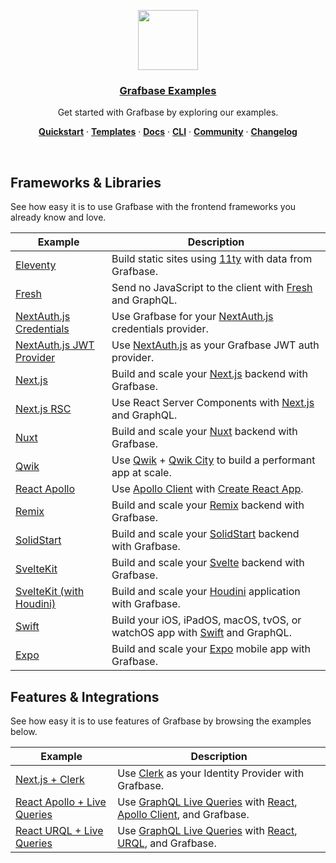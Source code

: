 <p align="center">
  <a href="https://grafbase.com">
    <img src="https://grafbase.com/images/other/grafbase-logo-circle.png" height="96">
    <h3 align="center">Grafbase Examples</h3>
  </a>
</p>

<p align="center">
 Get started with Grafbase by exploring our examples.
</p>

<p align="center">
  <a href="https://grafbase.com/docs/quickstart/get-started"><strong>Quickstart</strong></a> ·
  <a href="/templates"><strong>Templates</strong></a> ·
  <a href="https://grafbase.com/docs"><strong>Docs</strong></a> ·
  <a href="https://grafbase.com/cli"><strong>CLI</strong></a> ·
  <a href="https://grafbase.com/community"><strong>Community</strong></a> ·
  <a href="https://grafbase.com/changelog"><strong>Changelog</strong></a>
</p>

<br/>

## Frameworks & Libraries

See how easy it is to use Grafbase with the frontend frameworks you already know and love.

| Example                                                       | Description                                                                                                                                  |
| ------------------------------------------------------------- | -------------------------------------------------------------------------------------------------------------------------------------------- |
| [Eleventy](/examples/eleventy)                                | Build static sites using [11ty](https://www.11ty.dev) with data from Grafbase.                                                               |
| [Fresh](/examples/fresh)                                      | Send no JavaScript to the client with [Fresh](https://grafbase.com/frameworks/fresh) and GraphQL.                                            |
| [NextAuth.js Credentials](/examples/nextauthjs-credentials)   | Use Grafbase for your [NextAuth.js](https://nextauth.js.org) credentials provider.                                                           |
| [NextAuth.js JWT Provider](/examples/nextauthjs-jwt-provider) | Use [NextAuth.js](https://nextauth.js.org) as your Grafbase JWT auth provider.                                                               |
| [Next.js](/examples/nextjs)                                   | Build and scale your [Next.js](https://grafbase.com/frameworks/nextjs) backend with Grafbase.                                                |
| [Next.js RSC](/examples/nextjs-rsc)                           | Use React Server Components with [Next.js](https://grafbase.com/frameworks/nextjs) and GraphQL.                                              |
| [Nuxt](/examples/nuxt)                                        | Build and scale your [Nuxt](https://grafbase.com/frameworks/nuxt) backend with Grafbase.                                                     |
| [Qwik](/examples/qwik)                                        | Use [Qwik](https://qwik.builder.io) + [Qwik City](https://qwik.builder.io/qwikcity/overview/) to build a performant app at scale.            |
| [React Apollo](/examples/react-apollo)                        | Use [Apollo Client](https://www.apollographql.com/docs/react) with [Create React App](https://reactjs.org/docs/create-a-new-react-app.html). |
| [Remix](/examples/remix)                                      | Build and scale your [Remix](https://grafbase.com/frameworks/remix) backend with Grafbase.                                                   |
| [SolidStart](/examples/solid-start)                           | Build and scale your [SolidStart](https://start.solidjs.com) backend with Grafbase.                                                          |
| [SvelteKit](/examples/sveltekit)                              | Build and scale your [Svelte](https://grafbase.com/frameworks/sveltekit) backend with Grafbase.                                              |
| [SvelteKit (with Houdini)](/examples/sveltekit-houdini)       | Build and scale your [Houdini](https://grafbase.com/frameworks/sveltekit) application with Grafbase.                                         |
| [Swift](/examples/swift)                                      | Build your iOS, iPadOS, macOS, tvOS, or watchOS app with [Swift](https://www.swift.org/) and GraphQL.                                        |
| [Expo](/examples/expo)                                        | Build and scale your [Expo](https://docs.expo.dev/) mobile app with Grafbase.                                                     |

## Features & Integrations

See how easy it is to use features of Grafbase by browsing the examples below.

| Example                                                    | Description                                                                                                                                                                              |
| ---------------------------------------------------------- | ---------------------------------------------------------------------------------------------------------------------------------------------------------------------------------------- |
| [Next.js + Clerk](/examples/nextjs-clerk)                  | Use [Clerk](https://clerk.dev/integrations/grafbase) as your Identity Provider with Grafbase.                                                                                            |
| [React Apollo + Live Queries](/examples/react-apollo-live) | Use [GraphQL Live Queries](https://grafbase.com/docs/realtime/live-queries) with [React](https://reactjs.org), [Apollo Client](https://www.apollographql.com/docs/react/), and Grafbase. |
| [React URQL + Live Queries](/examples/react-urql-live)     | Use [GraphQL Live Queries](https://grafbase.com/docs/realtime/live-queries) with [React](https://reactjs.org/), [URQL](https://formidable.com/open-source/urql/), and Grafbase.          |
